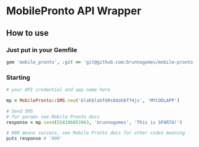 # MobilePronto API Wrapper

## How to use

### Just put in your Gemfile

```ruby
gem 'mobile_pronto', :git => 'git@github.com:brunnogomes/mobile-pronto.git'
```

### Starting

```ruby
# your API credential and app name here

mp = MobilePronto::SMS.new('blahblahfd9s8dah6ff4js', 'MYCOOLAPP')

# Send SMS
# for params see Mobile Pronto docs
response = mp.send(558186053963, 'brunnogomes', 'This is SPARTA!')

# 000 means success, see Mobile Pronto docs for other codes meaning
puts response # '000'

```

